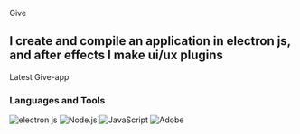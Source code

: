 Give

## I create and compile an application in electron js, and after effects I make ui/ux plugins

Latest Give-app

### Languages and Tools
![electron js](https://img.shields.io/badge/-React-0D2540?style=flat&logo=React&LogoColor=19AFE6)
![Node.js](https://img.shields.io/badge/-Node.js-061D1E?style=flat&logo=Node.js&LogoColor=061D1E)
![JavaScript](https://img.shields.io/badge/-JavaScript-1E1706?style=flat&logo=JavaScript&LogoColor=1E1706)
![Adobe](https://img.shields.io/badge/-Adobe-EB3335?style=flat&logo=Adobe&LogoColor=EB3335)






